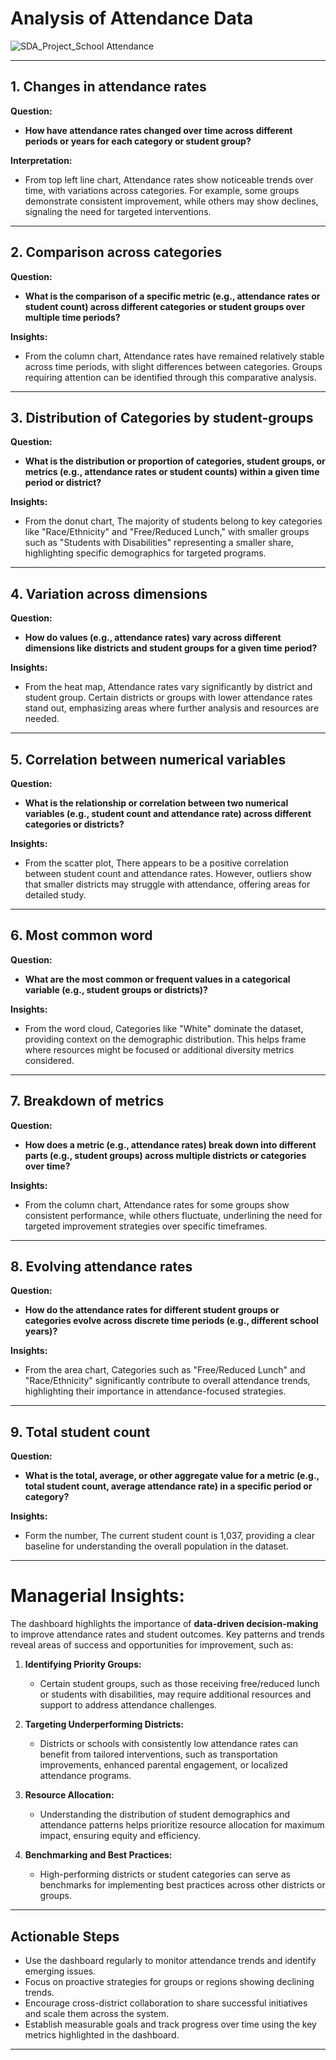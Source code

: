 # Analysis of Attendance Data

![SDA_Project_School Attendance](https://github.com/user-attachments/assets/3f7330ef-338b-4696-bcac-ec7b99e6c7f5)


---

## 1. Changes in attendance rates
**Question:**  
- **How have attendance rates changed over time across different periods or years for each category or student group?**

**Interpretation:**  
- From top left line chart, Attendance rates show noticeable trends over time, with variations across categories. For example, some groups demonstrate consistent improvement, while others may show declines, signaling the need for targeted interventions.

---

## 2. Comparison across categories 
**Question:**  
- **What is the comparison of a specific metric (e.g., attendance rates or student count) across different categories or student groups over multiple time periods?**

**Insights:**  
- From the column chart, Attendance rates have remained relatively stable across time periods, with slight differences between categories. Groups requiring attention can be identified through this comparative analysis.

---

## 3. Distribution of Categories by student-groups
**Question:**  
- **What is the distribution or proportion of categories, student groups, or metrics (e.g., attendance rates or student counts) within a given time period or district?**

**Insights:**  
- From the donut chart, The majority of students belong to key categories like "Race/Ethnicity" and "Free/Reduced Lunch," with smaller groups such as "Students with Disabilities" representing a smaller share, highlighting specific demographics for targeted programs.

---

## 4. Variation across dimensions
**Question:**  
- **How do values (e.g., attendance rates) vary across different dimensions like districts and student groups for a given time period?**

**Insights:**  
- From the heat map, Attendance rates vary significantly by district and student group. Certain districts or groups with lower attendance rates stand out, emphasizing areas where further analysis and resources are needed.

---

## 5. Correlation between numerical variables
**Question:**  
- **What is the relationship or correlation between two numerical variables (e.g., student count and attendance rate) across different categories or districts?**

**Insights:**  
- From the scatter plot, There appears to be a positive correlation between student count and attendance rates. However, outliers show that smaller districts may struggle with attendance, offering areas for detailed study.

---

## 6. Most common word
**Question:**  
- **What are the most common or frequent values in a categorical variable (e.g., student groups or districts)?**

**Insights:**  
- From the word cloud, Categories like "White" dominate the dataset, providing context on the demographic distribution. This helps frame where resources might be focused or additional diversity metrics considered.

---

## 7. Breakdown of metrics 
**Question:**  
- **How does a metric (e.g., attendance rates) break down into different parts (e.g., student groups) across multiple districts or categories over time?**

**Insights:**  
- From the column chart, Attendance rates for some groups show consistent performance, while others fluctuate, underlining the need for targeted improvement strategies over specific timeframes.

---

## 8. Evolving attendance rates
**Question:**  
- **How do the attendance rates for different student groups or categories evolve across discrete time periods (e.g., different school years)?**

**Insights:**  
- From the area chart, Categories such as "Free/Reduced Lunch" and "Race/Ethnicity" significantly contribute to overall attendance trends, highlighting their importance in attendance-focused strategies.

---

## 9. Total student count
**Question:**  
- **What is the total, average, or other aggregate value for a metric (e.g., total student count, average attendance rate) in a specific period or category?**

**Insights:**  
- Form the number, The current student count is 1,037, providing a clear baseline for understanding the overall population in the dataset.

---

# Managerial Insights:

The dashboard highlights the importance of **data-driven decision-making** to improve attendance rates and student outcomes. Key patterns and trends reveal areas of success and opportunities for improvement, such as:

1. **Identifying Priority Groups:** 
   - Certain student groups, such as those receiving free/reduced lunch or students with disabilities, may require additional resources and support to address attendance challenges.
   
2. **Targeting Underperforming Districts:**
   - Districts or schools with consistently low attendance rates can benefit from tailored interventions, such as transportation improvements, enhanced parental engagement, or localized attendance programs.

3. **Resource Allocation:**
   - Understanding the distribution of student demographics and attendance patterns helps prioritize resource allocation for maximum impact, ensuring equity and efficiency.

4. **Benchmarking and Best Practices:**
   - High-performing districts or student categories can serve as benchmarks for implementing best practices across other districts or groups.

---

## Actionable Steps
- Use the dashboard regularly to monitor attendance trends and identify emerging issues.
- Focus on proactive strategies for groups or regions showing declining trends.
- Encourage cross-district collaboration to share successful initiatives and scale them across the system.
- Establish measurable goals and track progress over time using the key metrics highlighted in the dashboard.

---


